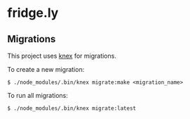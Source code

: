 # fridge.ly

## Migrations

This project uses [knex](http://knexjs.org/) for migrations.

To create a new migration:

```
$ ./node_modules/.bin/knex migrate:make <migration_name>
```

To run all migrations:

```
$ ./node_modules/.bin/knex migrate:latest
```
